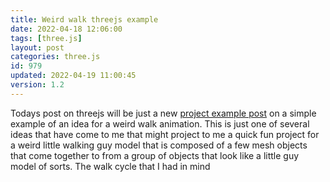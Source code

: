 ```yaml
---
title: Weird walk threejs example
date: 2022-04-18 12:06:00
tags: [three.js]
layout: post
categories: three.js
id: 979
updated: 2022-04-19 11:00:45
version: 1.2
---
```


Todays post on threejs will be just a new [project example post](/2021/02/19/threejs-examples/) on a simple example of an idea for a weird walk animation. This is just one of several ideas that have come to me that might project to me a quick fun project for a weird little walking guy model that is composed of a few mesh objects that come together to from a group of objects that look like a little guy model of sorts. The walk cycle that I had in mind

<!-- more -->
